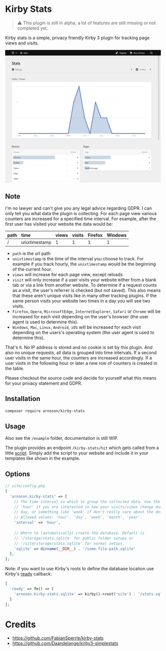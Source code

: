 # Kirby Stats

> :warning: This plugin is still in alpha, a lot of features are still missing or not completed yet.

Kirby stats is a simple, privacy friendly Kirby 3 plugin for tracking page views and visits.

<img alt="Kirby Stats Panel Screenshot" src="assets/kirby-stats-screenshot.png" width="700">

## Note

I'm no lawyer and can't give you any legal advice regarding GDPR. I can only tell you what data the plugin is collecting.
For each page view various counters are increased for a specified time interval. For example, after the first user has visited your website the data would be:

| path | time          | views | visits | Firefox | Windows |
| :--- | :------------ | :---- | :----- | :------ | :------ |
| /    | unixtimestamp | 1     | 1      | 1       | 1       |

- `path` is the url path
- `unixtimestamp` is the time of the interval you choose to track. For example if you track hourly, the `unixtimestamp` would be the beginning of the current hour.
- `views` will increase for each page view, except reloads
- `visit` will only increase if a user visits your website either from a blank tab or via a link from another website. To determine if a request counts as a visit, the user's referrer is checked (but not saved). This also means that these aren't unique visits like in many other tracking plugins. If the same person visits your website two times in a day you will see two visits.
- `Firefox`, `Opera`, `MicrosoftEdge`, `InternetExplorer`, `Safari` or `Chrome` will be increased for each visit depending on the user's browser (the user agent is used to determine this).
- `Windows`, `Mac`, `Linux`, `Android`, `iOS` will be increased for each visit depending on the users's operating system (the user agent is used to determine this).

That's it. No IP address is stored and no cookie is set by this plugin. And also no unique requests, all data is grouped into time intervals. If a second user visits in the same hour, the counters are increased accordingly. If a user visits in the following hour or later a new row of counters is created in the table.

Please checkout the source code and decide for yourself what this means for your privacy statement and GDPR.

## Installation

```sh
composer require arnoson/kirby-stats
```

## Usage

Also see the `/example` folder, documentation is still WIP.

The plugin provides an endpoint `/kirby-stats/hit` which gets called from a little [script](https://github.com/arnoson/kirby-stats/blob/main/example/assets/stats.js). Simply add the script to your website and include it in your templates like shown in the example.

## Options

```php
// site/config.php
[
  'arnoson.kirby-stats' => [
    // The time interval in which to group the collected data. Use the default
    // 'hour' if you are interested in how your visits/views change during the
    // day, or something like 'week' if don't really care about the details.
    // Allowed values: 'hour', 'day', 'week', 'month', 'year'.
    'interval' => 'hour',

    // Where to (automatically) create the database. Default is
    // '/storage/stats.sqlite' for public folder setups or
    // '/site/storage/stats.sqlite' for normal setups.
    'sqlite' => dirname(__DIR__) . '/some-file-path.sqlite'
  ],
];
```

Note: if you want to use Kirby's roots to define the database location use
Kirby's [ready](https://getkirby.com/docs/reference/system/options/ready) callback:

```php
[
  'ready' => fn() => [
    'arnoson.kirby-stats.sqlite' => kirby()->root('site') . '/stats.sqlite'
  ]
];
```

# Credits

- https://github.com/FabianSperrle/kirby-stats
- https://github.com/Daandelange/kirby3-simplestats
